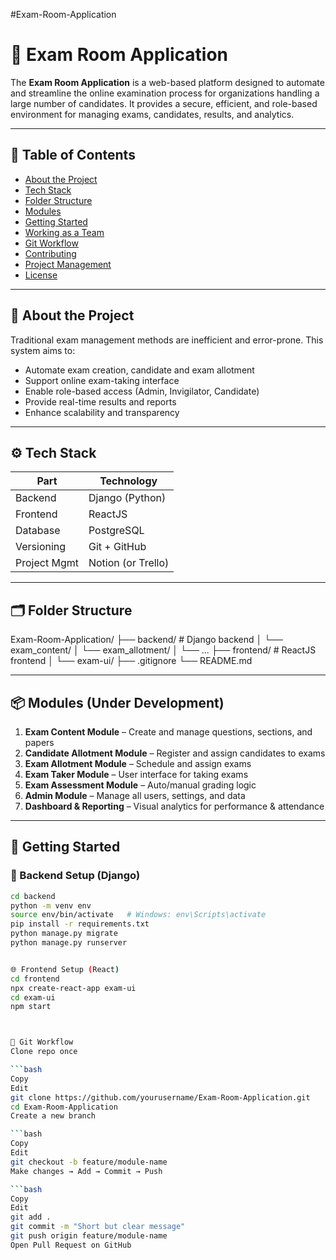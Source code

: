 #Exam-Room-Application 


# 📝 Exam Room Application

The **Exam Room Application** is a web-based platform designed to automate and streamline the online examination process for organizations handling a large number of candidates. It provides a secure, efficient, and role-based environment for managing exams, candidates, results, and analytics.

---

## 📌 Table of Contents
- [About the Project](#about-the-project)
- [Tech Stack](#tech-stack)
- [Folder Structure](#folder-structure)
- [Modules](#modules)
- [Getting Started](#getting-started)
- [Working as a Team](#working-as-a-team)
- [Git Workflow](#git-workflow)
- [Contributing](#contributing)
- [Project Management](#project-management)
- [License](#license)

---

## 📖 About the Project

Traditional exam management methods are inefficient and error-prone. This system aims to:
- Automate exam creation, candidate and exam allotment
- Support online exam-taking interface
- Enable role-based access (Admin, Invigilator, Candidate)
- Provide real-time results and reports
- Enhance scalability and transparency

---

## ⚙️ Tech Stack

| Part        | Technology         |
|-------------|--------------------|
| Backend     | Django (Python)    |
| Frontend    | ReactJS            |
| Database    | PostgreSQL         |
| Versioning  | Git + GitHub       |
| Project Mgmt| Notion (or Trello) |

---

## 🗂 Folder Structure
Exam-Room-Application/ ├── backend/ # Django backend │ └── exam_content/ │ └── exam_allotment/ │ └── ... ├── frontend/ # ReactJS frontend │ └── exam-ui/ ├── .gitignore └── README.md

---

## 📦 Modules (Under Development)

1. **Exam Content Module** – Create and manage questions, sections, and papers
2. **Candidate Allotment Module** – Register and assign candidates to exams
3. **Exam Allotment Module** – Schedule and assign exams
4. **Exam Taker Module** – User interface for taking exams
5. **Exam Assessment Module** – Auto/manual grading logic
6. **Admin Module** – Manage all users, settings, and data
7. **Dashboard & Reporting** – Visual analytics for performance & attendance

---

## 🚀 Getting Started

### 🔧 Backend Setup (Django)

```bash
cd backend
python -m venv env
source env/bin/activate   # Windows: env\Scripts\activate
pip install -r requirements.txt
python manage.py migrate
python manage.py runserver


🌐 Frontend Setup (React)
cd frontend
npx create-react-app exam-ui
cd exam-ui
npm start



🌳 Git Workflow
Clone repo once

```bash
Copy
Edit
git clone https://github.com/yourusername/Exam-Room-Application.git
cd Exam-Room-Application
Create a new branch

```bash
Copy
Edit
git checkout -b feature/module-name
Make changes → Add → Commit → Push

```bash
Copy
Edit
git add .
git commit -m "Short but clear message"
git push origin feature/module-name
Open Pull Request on GitHub




